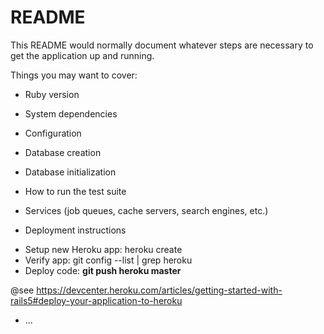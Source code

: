 # README

This README would normally document whatever steps are necessary to get the
application up and running.

Things you may want to cover:

* Ruby version

* System dependencies

* Configuration

* Database creation

* Database initialization

* How to run the test suite

* Services (job queues, cache servers, search engines, etc.)

* Deployment instructions

- Setup new Heroku app: heroku create
- Verify app: git config --list | grep heroku
- Deploy code: **git push heroku master**

@see https://devcenter.heroku.com/articles/getting-started-with-rails5#deploy-your-application-to-heroku

* ...
